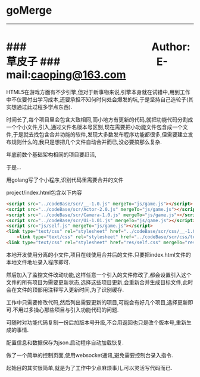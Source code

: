 # goMerge
****
###　　　　　　　　　　　　Author:草皮子
###　　　　　　　　　 E-mail:caoping@163.com
===========================


HTML5在游戏方面有不少引擎,但对于新事物来说,引擎本身就在试错中,用到工作中不仅要付出学习成本,还要承担不知何时何处会爆发的坑,于是坚持自己造轮子(其实想通过此过程多学点东西). 

时间长了,每个项目里会包含大致相同,而小地方有更新的代码,就把功能代码分割成一个个小文件,引入,通过文件名版本号区别,现在需要把小功能文件包含成一个文件,于是就去找包含合并功能的软件,发现大多数发布程序功能都很多,但需要建立发布规则什么的,我只是想把几个文件自动合并而已,没必要搞那么复杂.

年底前数个基础架构相同的项目要赶活,

于是...

用golang写了个小程序,识别代码里需要合并的文件

project/index.html包含以下内容

```html
<script src="../codeBase/scr/__-1.0.js" mergeTo="js/game.js"></script>
<script src="../codeBase/scr/Actor-2.0.js" mergeTo="js/game.js"></script>
<script src="../codeBase/scr/Camera-1.0.js" mergeTo="js/game.js"></script>
<script src="../codeBase/scr/Ui-1.01.js" mergeTo="js/game.js"></script>
<script src="js/self.js" mergeTo="js/game.js"></script>
<link type="text/css" rel="stylesheet" href="../codeBase/scr/css/__-1.0.css" mergeTo="res/css.css"/>
    <link type="text/css" rel="stylesheet" href="../codeBase/scr/css/textLine-1.0.css" mergeTo="res/css.css"/>
<link type="text/css" rel="stylesheet" href="res/self.css" mergeTo="res/css.css"/>
```

本地开发使用分离的小文件,项目在线使用合并后的文件.只要把index.html文件的本地文件地址录入程序即可.

然后加入了监控文件改动功能,这样任意一个引入的文件修改了,都会设置引入这个文件的所有项目为需要更新状态,选择这些项目更新,会重新合并生成目标文件,此时会在文件的顶部用注释写入更新时间,为了识别缓存.

工作中只需要修改代码,然后列出需要更新的项目,可能会有好几个项目,选择更新即可.不用过多操心那些项目与引入功能代码的问题.

可随时对功能代码复制一份后加版本号升级,不合用返回也只是改个版本号,重新生成的事情.

配置信息和数据保存为json.启动程序自动加载恢复.

做了一个简单的控制页面,使用websocket通讯,避免需要控制台录入指令.


起始目的其实很简单,就是为了工作中少点麻烦事儿,可以灵活写代码而已.



